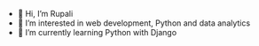 - 👋 Hi, I’m Rupali
- 👀 I’m interested in web development, Python and data analytics
- 🌱 I’m currently learning Python with Django


<!---
rupalif1997/rupalif1997 is a ✨ special ✨ repository because its `README.md` (this file) appears on your GitHub profile.
You can click the Preview link to take a look at your changes.
--->
